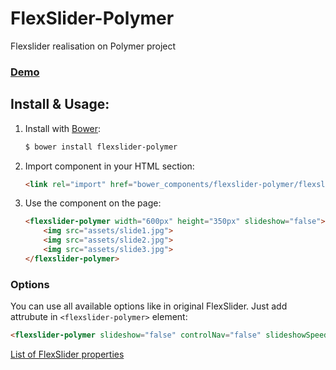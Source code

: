 # FlexSlider-Polymer

Flexslider realisation on Polymer project

### [Demo](https://github.com/alexqeo/flexslider-polymer-demo)

## Install & Usage:

1. Install with [Bower](http://bower.io):

	```bash
	$ bower install flexslider-polymer
	```

2. Import component in your HTML <head> section:

	```html
	<link rel="import" href="bower_components/flexslider-polymer/flexslider-polymer.html">
	```

3. Use the component on the page:

	```html
	<flexslider-polymer width="600px" height="350px" slideshow="false">
		<img src="assets/slide1.jpg">
		<img src="assets/slide2.jpg">
		<img src="assets/slide3.jpg">
	</flexslider-polymer>
	```

### Options

You can use all available options like in original FlexSlider. Just add attrubute in `<flexslider-polymer>` element:

```html
<flexslider-polymer slideshow="false" controlNav="false" slideshowSpeed="1000" startAt="2">
```

[List of FlexSlider properties](https://github.com/woothemes/FlexSlider/wiki/FlexSlider-Properties)